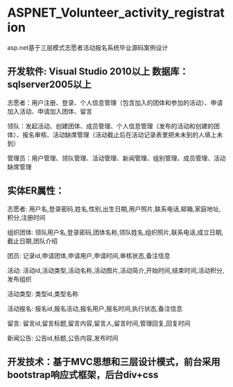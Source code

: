 # ASPNET_Volunteer_activity_registration
asp.net基于三层模式志愿者活动报名系统毕业源码案例设计

## 开发软件: Visual Studio 2010以上    数据库：sqlserver2005以上

志愿者：用户注册、登录、个人信息管理（包含加入的团体和参加的活动）、申请加入活动、申请加入团体、留言

领队：发起活动、创建团体、成员管理、个人信息管理（发布的活动和创建的团体）、报名审核、活动缺席管理（活动截止后在活动记录表里把未未到的人填上未到）

管理员：用户管理、领队管理、活动管理、新闻管理、组别管理、成员管理、活动缺席管理

## 实体ER属性：
志愿者: 用户名,登录密码,姓名,性别,出生日期,用户照片,联系电话,邮箱,家庭地址,积分,注册时间

组织团体: 领队用户名,登录密码,团体名称,领队姓名,组织照片,联系电话,成立日期,截止日期,团队介绍

团员: 记录id,申请团体,申请用户,申请时间,审核状态,备注信息

活动: 活动id,活动类型,活动名称,活动图片,活动简介,开始时间,结束时间,活动积分,发布组织

活动类型: 类型id,类型名称

活动报名: 报名id,报名活动,报名用户,报名时间,执行状态,备注信息

留言: 留言id,留言标题,留言内容,留言人,留言时间,管理回复,回复时间

新闻公告: 公告id,标题,公告内容,发布时间

## 开发技术：基于MVC思想和三层设计模式，前台采用bootstrap响应式框架，后台div+css
